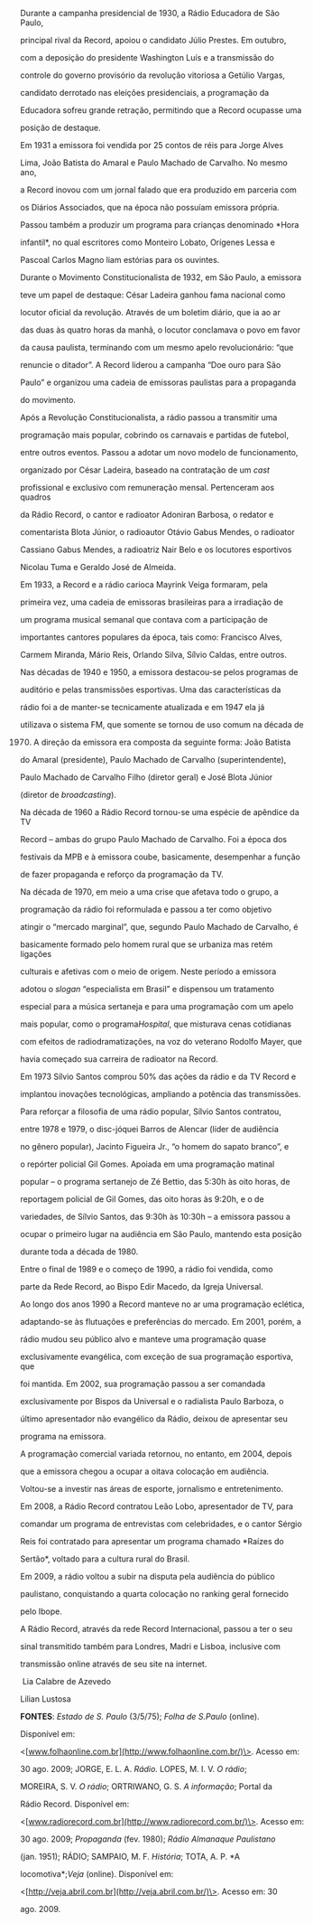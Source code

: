

Durante a campanha presidencial de 1930, a Rádio Educadora de São Paulo,

principal rival da Record, apoiou o candidato Júlio Prestes. Em outubro,

com a deposição do presidente Washington Luís e a transmissão do

controle do governo provisório da revolução vitoriosa a Getúlio Vargas,

candidato derrotado nas eleições presidenciais, a programação da

Educadora sofreu grande retração, permitindo que a Record ocupasse uma

posição de destaque.



Em 1931 a emissora foi vendida por 25 contos de réis para Jorge Alves

Lima, João Batista do Amaral e Paulo Machado de Carvalho. No mesmo ano,

a Record inovou com um jornal falado que era produzido em parceria com

os Diários Associados, que na época não possuíam emissora própria.

Passou também a produzir um programa para crianças denominado *Hora

infantil*, no qual escritores como Monteiro Lobato, Orígenes Lessa e

Pascoal Carlos Magno liam estórias para os ouvintes.



Durante o Movimento Constitucionalista de 1932, em São Paulo, a emissora

teve um papel de destaque: César Ladeira ganhou fama nacional como

locutor oficial da revolução. Através de um boletim diário, que ia ao ar

das duas às quatro horas da manhã, o locutor conclamava o povo em favor

da causa paulista, terminando com um mesmo apelo revolucionário: “que

renuncie o ditador”. A Record liderou a campanha “Doe ouro para São

Paulo” e organizou uma cadeia de emissoras paulistas para a propaganda

do movimento.



Após a Revolução Constitucionalista, a rádio passou a transmitir uma

programação mais popular, cobrindo os carnavais e partidas de futebol,

entre outros eventos. Passou a adotar um novo modelo de funcionamento,

organizado por César Ladeira, baseado na contratação de um *cast*

profissional e exclusivo com remuneração mensal. Pertenceram aos quadros

da Rádio Record, o cantor e radioator Adoniran Barbosa, o redator e

comentarista Blota Júnior, o radioautor Otávio Gabus Mendes, o radioator

Cassiano Gabus Mendes, a radioatriz Nair Belo e os locutores esportivos

Nicolau Tuma e Geraldo José de Almeida.



Em 1933, a Record e a rádio carioca Mayrink Veiga formaram, pela

primeira vez, uma cadeia de emissoras brasileiras para a irradiação de

um programa musical semanal que contava com a participação de

importantes cantores populares da época, tais como: Francisco Alves,

Carmem Miranda, Mário Reis, Orlando Silva, Sílvio Caldas, entre outros.



Nas décadas de 1940 e 1950, a emissora destacou-se pelos programas de

auditório e pelas transmissões esportivas. Uma das características da

rádio foi a de manter-se tecnicamente atualizada e em 1947 ela já

utilizava o sistema FM, que somente se tornou de uso comum na década de

1970. A direção da emissora era composta da seguinte forma: João Batista

do Amaral (presidente), Paulo Machado de Carvalho (superintendente),

Paulo Machado de Carvalho Filho (diretor geral) e José Blota Júnior

(diretor de *broadcasting*).



Na década de 1960 a Rádio Record tornou-se uma espécie de apêndice da TV

Record – ambas do grupo Paulo Machado de Carvalho. Foi a época dos

festivais da MPB e à emissora coube, basicamente, desempenhar a função

de fazer propaganda e reforço da programação da TV.



Na década de 1970, em meio a uma crise que afetava todo o grupo, a

programação da rádio foi reformulada e passou a ter como objetivo

atingir o “mercado marginal”, que, segundo Paulo Machado de Carvalho, é

basicamente formado pelo homem rural que se urbaniza mas retém ligações

culturais e afetivas com o meio de origem. Neste período a emissora

adotou o *slogan* “especialista em Brasil” e dispensou um tratamento

especial para a música sertaneja e para uma programação com um apelo

mais popular, como o programa*Hospital*, que misturava cenas cotidianas

com efeitos de radiodramatizações, na voz do veterano Rodolfo Mayer, que

havia começado sua carreira de radioator na Record.



Em 1973 Sílvio Santos comprou 50% das ações da rádio e da TV Record e

implantou inovações tecnológicas, ampliando a potência das transmissões.

Para reforçar a filosofia de uma rádio popular, Sílvio Santos contratou,

entre 1978 e 1979, o disc-jóquei Barros de Alencar (líder de audiência

no gênero popular), Jacinto Figueira Jr., “o homem do sapato branco”, e

o repórter policial Gil Gomes. Apoiada em uma programação matinal

popular – o programa sertanejo de Zé Bettio, das 5:30h às oito horas, de

reportagem policial de Gil Gomes, das oito horas às 9:20h, e o de

variedades, de Sílvio Santos, das 9:30h às 10:30h – a emissora passou a

ocupar o primeiro lugar na audiência em São Paulo, mantendo esta posição

durante toda a década de 1980.



Entre o final de 1989 e o começo de 1990, a rádio foi vendida, como

parte da Rede Record, ao Bispo Edir Macedo, da Igreja Universal.



Ao longo dos anos 1990 a Record manteve no ar uma programação eclética,

adaptando-se às flutuações e preferências do mercado. Em 2001, porém, a

rádio mudou seu público alvo e manteve uma programação quase

exclusivamente evangélica, com exceção de sua programação esportiva, que

foi mantida. Em 2002, sua programação passou a ser comandada

exclusivamente por Bispos da Universal e o radialista Paulo Barboza, o

último apresentador não evangélico da Rádio, deixou de apresentar seu

programa na emissora.



A programação comercial variada retornou, no entanto, em 2004, depois

que a emissora chegou a ocupar a oitava colocação em audiência.

Voltou-se a investir nas áreas de esporte, jornalismo e entretenimento.

Em 2008, a Rádio Record contratou Leão Lobo, apresentador de TV, para

comandar um programa de entrevistas com celebridades, e o cantor Sérgio

Reis foi contratado para apresentar um programa chamado *Raízes do

Sertão*, voltado para a cultura rural do Brasil.



Em 2009, a rádio voltou a subir na disputa pela audiência do público

paulistano, conquistando a quarta colocação no ranking geral fornecido

pelo Ibope.



A Rádio Record, através da rede Record Internacional, passou a ter o seu

sinal transmitido também para Londres, Madri e Lisboa, inclusive com

transmissão online através de seu site na internet.



 Lia Calabre de Azevedo



Lilian Lustosa



**FONTES**: *Estado de S. Paulo* (3/5/75); *Folha de S.Paulo* (online).

Disponível em:

\<[www.folhaonline.com.br](http://www.folhaonline.com.br/)\>. Acesso em:

30 ago. 2009; JORGE, E. L. A. *Rádio.* LOPES, M. I. V. *O rádio*;

MOREIRA, S. V. *O rádio*; ORTRIWANO, G. S. *A informação*; Portal da

Rádio Record. Disponível em:

\<[www.radiorecord.com.br](http://www.radiorecord.com.br/)\>. Acesso em:

30 ago. 2009; *Propaganda* (fev. 1980); *Rádio Almanaque Paulistano*

(jan. 1951); RÁDIO; SAMPAIO, M. F. *História*; TOTA, A. P. *A

locomotiva*;*Veja* (online). Disponível em:

\<[http://veja.abril.com.br](http://veja.abril.com.br/)\>. Acesso em: 30

ago. 2009.

